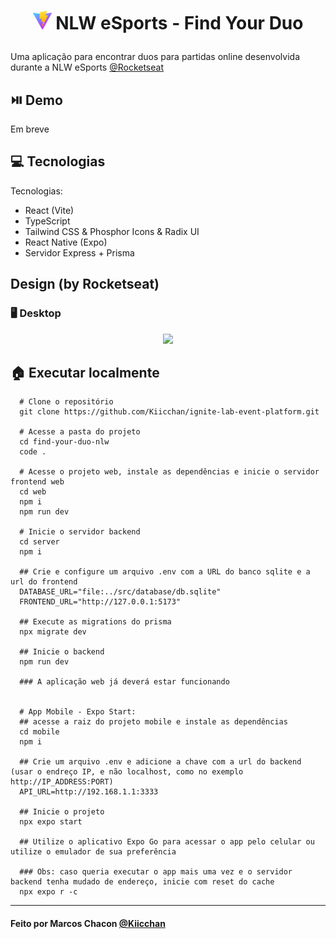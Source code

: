 # <p align="center"> <img width="30" src="./web/public/vite.svg"> NLW eSports - Find Your Duo
  Uma aplicação para encontrar duos para partidas online desenvolvida durante a NLW eSports [@Rocketseat](https://github.com/rocketseat)

## ⏯️ Demo
  Em breve
  
## 💻 Tecnologias
  Tecnologias:
  - React (Vite)
  - TypeScript
  - Tailwind CSS & Phosphor Icons & Radix UI
  - React Native (Expo)
  - Servidor Express + Prisma
  
## Design (by Rocketseat)
###  🖥️ Desktop
<p align="center">
<img src="https://user-images.githubusercontent.com/69090857/191318693-f2ce6c21-f216-4663-b600-019a7facced9.png">
</p>

## 🏠 Executar localmente

```shell
  # Clone o repositório
  git clone https://github.com/Kiicchan/ignite-lab-event-platform.git
  
  # Acesse a pasta do projeto
  cd find-your-duo-nlw
  code .
  
  # Acesse o projeto web, instale as dependências e inicie o servidor frontend web
  cd web
  npm i
  npm run dev
  
  # Inicie o servidor backend
  cd server
  npm i
  
  ## Crie e configure um arquivo .env com a URL do banco sqlite e a url do frontend
  DATABASE_URL="file:../src/database/db.sqlite"
  FRONTEND_URL="http://127.0.0.1:5173"
 
  ## Execute as migrations do prisma
  npx migrate dev
  
  ## Inicie o backend
  npm run dev
  
  ### A aplicação web já deverá estar funcionando
  
  
  # App Mobile - Expo Start:
  ## acesse a raiz do projeto mobile e instale as dependências
  cd mobile
  npm i
  
  ## Crie um arquivo .env e adicione a chave com a url do backend (usar o endreço IP, e não localhost, como no exemplo http://IP_ADDRESS:PORT)
  API_URL=http://192.168.1.1:3333
  
  ## Inicie o projeto
  npx expo start
  
  ## Utilize o aplicativo Expo Go para acessar o app pelo celular ou utilize o emulador de sua preferência
  
  ### Obs: caso queria executar o app mais uma vez e o servidor backend tenha mudado de endereço, inicie com reset do cache
  npx expo r -c
```
  
---
####  Feito por Marcos Chacon [@Kiicchan](https://github.com/Kiicchan)

